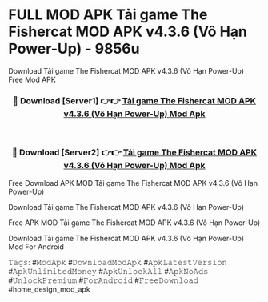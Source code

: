# FULL MOD APK Tải game The Fishercat MOD APK v4.3.6 (Vô Hạn Power-Up) - 9856u
Download Tải game The Fishercat MOD APK v4.3.6 (Vô Hạn Power-Up) Free Mod APK

<div align="center">
<h3>🔴 Download [Server1] 👉👉 <a href="https://apk-comot.site?title=Tải_game_The_Fishercat_MOD_APK_v4.3.6_(Vô_Hạn_Power-Up)">Tải game The Fishercat MOD APK v4.3.6 (Vô Hạn Power-Up) Mod Apk</a></h3><br>

<h3>🔴 Download [Server2] 👉👉 <a href="https://apk-comot.site?title=Tải_game_The_Fishercat_MOD_APK_v4.3.6_(Vô_Hạn_Power-Up)">Tải game The Fishercat MOD APK v4.3.6 (Vô Hạn Power-Up) Mod Apk</a></h3>
</div>


Free Download APK MOD Tải game The Fishercat MOD APK v4.3.6 (Vô Hạn Power-Up)

Download Tải game The Fishercat MOD APK v4.3.6 (Vô Hạn Power-Up) 

Free APK MOD Tải game The Fishercat MOD APK v4.3.6 (Vô Hạn Power-Up) 

Download Tải game The Fishercat MOD APK v4.3.6 (Vô Hạn Power-Up) Mod For Android

𝚃𝚊𝚐𝚜: #𝙼𝚘𝚍𝙰𝚙𝚔 #𝙳𝚘𝚠𝚗𝚕𝚘𝚊𝚍𝙼𝚘𝚍𝙰𝚙𝚔 #𝙰𝚙𝚔𝙻𝚊𝚝𝚎𝚜𝚝𝚅𝚎𝚛𝚜𝚒𝚘𝚗 #𝙰𝚙𝚔𝚄𝚗𝚕𝚒𝚖𝚒𝚝𝚎𝚍𝙼𝚘𝚗𝚎𝚢 #𝙰𝚙𝚔𝚄𝚗𝚕𝚘𝚌𝚔𝙰𝚕𝚕 #𝙰𝚙𝚔𝙽𝚘𝙰𝚍𝚜 #𝚄𝚗𝚕𝚘𝚌𝚔𝙿𝚛𝚎𝚖𝚒𝚞𝚖 #𝙵𝚘𝚛𝙰𝚗𝚍𝚛𝚘𝚒𝚍 #𝙵𝚛𝚎𝚎𝙳𝚘𝚠𝚗𝚕𝚘𝚊𝚍 #home_design_mod_apk